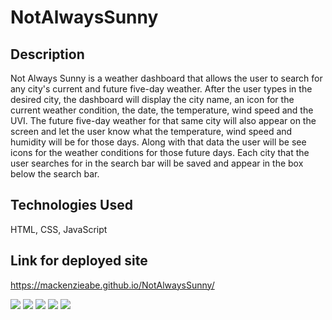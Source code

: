 # NotAlwaysSunny 

## Description
Not Always Sunny is a weather dashboard that allows the user to search for any city's current and future five-day weather. After the user types in the desired city, the dashboard will display the city name, an icon for the current weather condition, the date, the temperature, wind speed and the UVI. The future five-day weather for that same city will also appear on the screen and let the user know what the temperature, wind speed and humidity will be for those days. Along with that data the user will be see icons for the weather conditions for those future days. Each city that the user searches for in the search bar will be saved and appear in the box below the search bar. 

## Technologies Used 
HTML, CSS, JavaScript 

## Link for deployed site
https://mackenzieabe.github.io/NotAlwaysSunny/ 

![](../../../Pictures/Screenshots/Screenshot%20(41).png)
![](../../../Pictures/Screenshots/Screenshot%20(42).png) 
![](../../../Pictures/Screenshots/Screenshot%20(43).png)
![](../../../Pictures/Screenshots/Screenshot%20(44).png)
![](../../../Pictures/Screenshots/Screenshot%20(45).png) 
